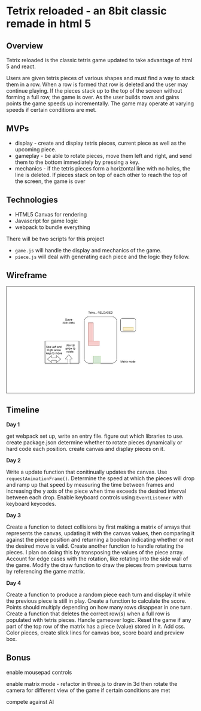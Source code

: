 # Tetrix reloaded - an 8bit classic remade in html 5

## Overview

Tetrix reloaded is the classic tetris game updated to take advantage of html 5 and react.

Users are given tetris pieces of various shapes and must find a way to stack them in a row.
When a row is formed that row is deleted and the user may continue playing.
If the pieces stack up to the top of the screen without forming a full row, the game is over.
As the user builds rows and gains points the game speeds up incrementally.
The game may operate at varying speeds if certain conditions are met.

## MVPs

* display - create and display tetris pieces, current piece as well as the upcoming piece.
* gameplay - be able to rotate pieces, move them left and right, and send them to the bottom immediately by pressing a key.
* mechanics - if the tetris pieces form a horizontal line with no holes, the line is deleted. If pieces stack on top of each other to reach the top of the screen, the game is over

## Technologies

* HTML5 Canvas for rendering
* Javascript for game logic
* webpack to bundle everything

There will be two scripts for this project
* `game.js` will handle the display and mechanics of the game.
* `piece.js` will deal with generating each piece and the logic they follow.

## Wireframe

![](https://raw.githubusercontent.com/10KD/FSP/master/tetris_reloaded.jpg)

## Timeline

**Day 1**

get webpack set up, write an entry file. figure out which libraries to use. create package.json
determine whether to rotate pieces dynamically or hard code each position.
create canvas and display pieces on it.


**Day 2**

Write a update function that conitinually updates the canvas. Use `requestAnimationFrame()`.
Determine the speed at which the pieces will drop and ramp up that speed by measuring the time between frames and
increasing the y axis of the piece when time exceeds the desired interval between each drop.
Enable keyboard controls using `EventListener` with keyboard keycodes.

**Day 3**

Create a function to detect collisions by first making a matrix of arrays that represents the canvas, updating it with the
canvas values, then comparing it against the piece position and returning a boolean indicating whether or not the desired move is valid.
Create another function to handle rotating the pieces. I plan on doing this by transposing the values of the piece array.
Account for edge cases with the rotation, like rotating into the side wall of the game.
Modify the draw function to draw the pieces from previous turns by referencing the game matrix.

**Day 4**

Create a function to produce a random piece each turn and display it while the previous piece is still in play.
Create a function to calculate the score. Points should multiply depending on how many rows disappear in one turn.
Create a function that deletes the correct row(s) when a full row is populated with tetris pieces.
Handle gameover logic. Reset the game if any part of the top row of the matrix has a piece (value) stored in it.
Add css. Color pieces, create slick lines for canvas box, score board and preview box.

## Bonus

enable mousepad controls

enable matrix mode - refactor in three.js to draw in 3d then rotate the camera for different view of the game if certain conditions are met

compete against AI

